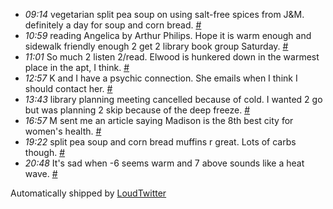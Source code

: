 <html><body><ul class="loudtwitter"><li><em>09:14</em> vegetarian split pea soup on using salt-free spices from J&amp;M. definitely a day for soup and corn bread. <a href="http://twitter.com/merrill517/statuses/1121149957">#</a></li> <li><em>10:59</em> reading Angelica by Arthur Philips. Hope it is warm enough and sidewalk friendly enough 2 get 2 library book group Saturday. <a href="http://twitter.com/merrill517/statuses/1121409568">#</a></li> <li><em>11:01</em> So much 2 listen 2/read. Elwood is hunkered down in the warmest place in the apt, I think. <a href="http://twitter.com/merrill517/statuses/1121414127">#</a></li> <li><em>12:57</em> K and I have a psychic connection. She emails when I think I should contact her. <a href="http://twitter.com/merrill517/statuses/1121691696">#</a></li> <li><em>13:43</em> library planning meeting cancelled because of cold. I wanted 2 go but was planning 2 skip because of the deep freeze. <a href="http://twitter.com/merrill517/statuses/1121797150">#</a></li> <li><em>16:57</em> M sent me an article saying Madison is the 8th best city for women's health. <a href="http://twitter.com/merrill517/statuses/1122258618">#</a></li> <li><em>19:22</em> split pea soup and corn bread muffins r great. Lots of carbs though. <a href="http://twitter.com/merrill517/statuses/1122564266">#</a></li> <li><em>20:48</em> It's sad when -6 seems warm and 7 above sounds like a heat wave. <a href="http://twitter.com/merrill517/statuses/1122736163">#</a></li></ul>Automatically shipped by <a href="http://www.loudtwitter.com">LoudTwitter</a></body></html>